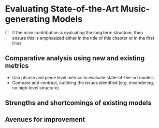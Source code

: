 
# Evaluating State-of-the-Art Music-generating Models


- [ ] If the main contribution is evaluating the long term structure, then ensure this is emphasized either in the title of this chapter or in the first lines


## Comparative analysis using new and existing metrics
* Use phrase and piece level metrics to evaluate state-of-the-art models
* Compare and contrast, outlining the issues identified (e.g. meandering, no high-level structure)

## Strengths and shortcomings of existing models

## Avenues for improvement
